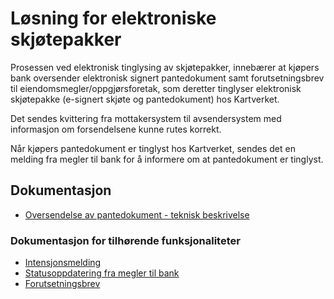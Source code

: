 # Løsning for elektroniske skjøtepakker

Prosessen ved elektronisk tinglysing av skjøtepakker, innebærer at kjøpers bank oversender elektronisk signert pantedokument samt forutsetningsbrev til eiendomsmegler/oppgjørsforetak, som deretter tinglyser elektronisk skjøtepakke (e-signert skjøte og pantedokument) hos Kartverket.

Det sendes kvittering fra mottakersystem til avsendersystem med informasjon om forsendelsene kunne rutes korrekt.

Når kjøpers pantedokument er tinglyst hos Kartverket, sendes det en melding fra megler til bank for å informere om at pantedokument er tinglyst.

## Dokumentasjon
- [Oversendelse av pantedokument - teknisk beskrivelse](./afpant-kj%C3%B8perspantedokument-1-0-0.md)

### Dokumentasjon for tilhørende funksjonaliteter
- [Intensjonsmelding](./../afpant-intensjon/README.md)
- [Statusoppdatering fra megler til bank](./../afpant-gjennomfoertetinglysing/README.md)
- [Forutsetningsbrev](./afpant-folgebrev/README.md)
